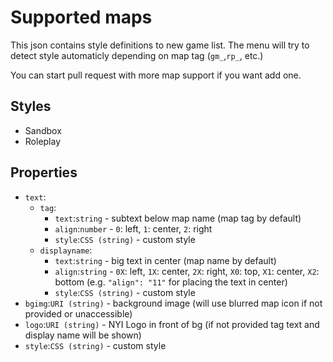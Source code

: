 # Supported maps
This json contains style definitions to new game list. The menu will try to detect style automaticly depending on map tag (`gm_`,`rp_`, etc.)

You can start pull request with more map support if you want add one.

## Styles
- Sandbox
- Roleplay

## Properties
- `text`:
  - `tag`: 
    - `text`:`string` - subtext below map name (map tag by default)
    - `align`:`number` - `0`: left, `1`: center, `2`: right
    - `style`:`CSS (string)` - custom style
  - `displayname`: 
    - `text`:`string` - big text in center (map name by default)
    - `align`:`string` - `0X`: left, `1X`: center, `2X`: right, `X0`: top, `X1`: center, `X2`: bottom (e.g. `"align": "11"` for placing the text in center)
    - `style`:`CSS (string)` - custom style
- `bgimg`:`URI (string)` - background image (will use blurred map icon if not provided or unaccessible)
- `logo`:`URI (string)` - NYI Logo in front of bg (if not provided tag text and display name will be shown)
- `style`:`CSS (string)` - custom style